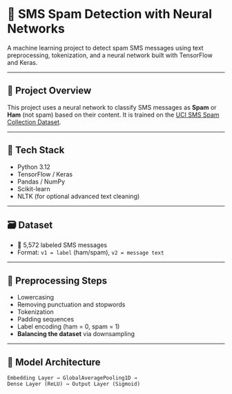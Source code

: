 # 📩 SMS Spam Detection with Neural Networks

A machine learning project to detect spam SMS messages using text preprocessing, tokenization, and a neural network built with TensorFlow and Keras.

---

## 🧠 Project Overview

This project uses a neural network to classify SMS messages as **Spam** or **Ham** (not spam) based on their content. It is trained on the [UCI SMS Spam Collection Dataset](https://archive.ics.uci.edu/ml/datasets/sms+spam+collection).

---

## 🔧 Tech Stack

- Python 3.12
- TensorFlow / Keras
- Pandas / NumPy
- Scikit-learn
- NLTK (for optional advanced text cleaning)

---

## 🗃️ Dataset

- 📄 5,572 labeled SMS messages
- Format: `v1 = label` (ham/spam), `v2 = message text`

---

## 🧹 Preprocessing Steps

- Lowercasing
- Removing punctuation and stopwords
- Tokenization
- Padding sequences
- Label encoding (ham = 0, spam = 1)
- **Balancing the dataset** via downsampling

---

## 🧪 Model Architecture

```text
Embedding Layer → GlobalAveragePooling1D →
Dense Layer (ReLU) → Output Layer (Sigmoid)
